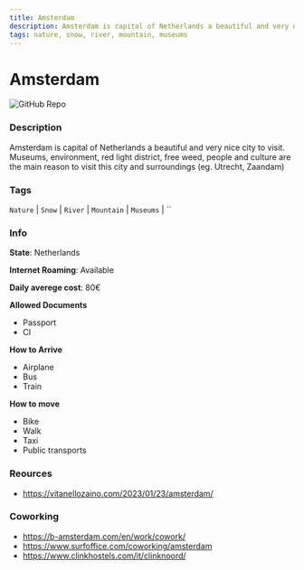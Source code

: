 ```yaml
---
title: Amsterdam
description: Amsterdam is capital of Netherlands a beautiful and very nice city to visit. Museums, environment, red light district, free weed, people and culture are the main reason to visit this city and surroundings (eg. Utrecht, Zaandam)
tags: nature, snow, river, mountain, museums
---
```

        

# Amsterdam

![GitHub Repo](https://img.shields.io/static/v1?label=category&message=digital-nomads&color=green)

### Description

Amsterdam is capital of Netherlands a beautiful and very nice city to visit. Museums, environment, red light district, free weed, people and culture are the main reason to visit this city and surroundings (eg. Utrecht, Zaandam)

### Tags

`Nature` | `Snow` | `River` | `Mountain` | `Museums` | ``

### Info

**State**: Netherlands

**Internet Roaming**: Available

**Daily averege cost**: 80€

**Allowed Documents**

- Passport
- CI

**How to Arrive**

- Airplane
- Bus
- Train

**How to move**

- Bike
- Walk
- Taxi
- Public transports

### Reources

- https://vitanellozaino.com/2023/01/23/amsterdam/

### Coworking

- https://b-amsterdam.com/en/work/cowork/
- https://www.surfoffice.com/coworking/amsterdam
- https://www.clinkhostels.com/it/clinknoord/